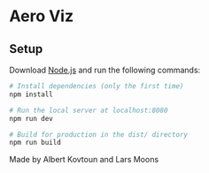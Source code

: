 # Aero Viz

## Setup

Download [Node.js](https://nodejs.org/en/download/) and run the following commands:

```bash
# Install dependencies (only the first time)
npm install

# Run the local server at localhost:8080
npm run dev

# Build for production in the dist/ directory
npm run build
```

Made by Albert Kovtoun and Lars Moons
